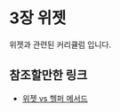 # 3장 위젯

위젯과 관련된 커리큘럼 입니다.

## 참조할만한 링크

- [위젯 vs 헬퍼 메서드](https://www.youtube.com/watch?v=IOyq-eTRhvo)